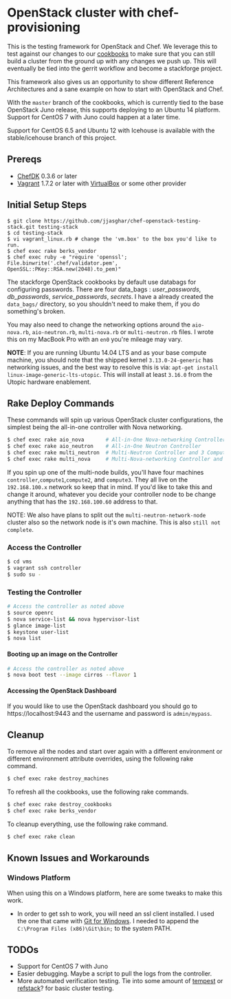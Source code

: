 # OpenStack cluster with chef-provisioning

This is the testing framework for OpenStack and Chef. We leverage this to test against our changes to our [cookbooks](https://wiki.openstack.org/wiki/Chef/GettingStarted) to make sure
that you can still build a cluster from the ground up with any changes we push up. This will eventually be tied into the gerrit workflow
and become a stackforge project.

This framework also gives us an opportunity to show different Reference Architectures and a sane example on how to start with OpenStack and Chef.

With the `master` branch of the cookbooks, which is currently tied to the base OpenStack Juno release, this supports deploying to an Ubuntu 14 platform.  Support for CentOS 7 with Juno could happen at a later time.

Support for CentOS 6.5 and Ubuntu 12 with Icehouse is available with the stable/icehouse branch of this project.

## Prereqs

- [ChefDK](https://downloads.chef.io/chef-dk/) 0.3.6 or later
- [Vagrant](https://www.vagrantup.com/downloads.html) 1.7.2 or later with [VirtualBox](https://www.virtualbox.org/wiki/Downloads) or some other provider

## Initial Setup Steps

```shell
$ git clone https://github.com/jjasghar/chef-openstack-testing-stack.git testing-stack
$ cd testing-stack
$ vi vagrant_linux.rb # change the 'vm.box' to the box you'd like to run.
$ chef exec rake berks_vendor
$ chef exec ruby -e "require 'openssl'; File.binwrite('.chef/validator.pem', OpenSSL::PKey::RSA.new(2048).to_pem)"
```

The stackforge OpenStack cookbooks by default use databags for configuring passwords.  There are four
data_bags : *user_passwords*, *db_passwords*, *service_passwords*, *secrets*. I have a already created
the `data_bags/` directory, so you shouldn't need to make them, if you do something's broken.

You may also need to change the networking options around the `aio-nova.rb`, `aio-neutron.rb`, `multi-nova.rb` or `multi-neutron.rb`
files. I wrote this on my MacBook Pro with an `en0` you're mileage may vary.

**NOTE**: If you are running Ubuntu 14.04 LTS and as your base compute machine, you should note that the shipped
kernel `3.13.0-24-generic` has networking issues, and the best way to resolve this is
via: `apt-get install linux-image-generic-lts-utopic`. This will install at least `3.16.0` from the Utopic hardware enablement.

## Rake Deploy Commands

These commands will spin up various OpenStack cluster configurations, the simplest being the all-in-one controller with Nova networking.

```bash
$ chef exec rake aio_nova       # All-in-One Nova-networking Controller
$ chef exec rake aio_neutron    # All-in-One Neutron Controller
$ chef exec rake multi_neutron  # Multi-Neutron Controller and 3 Compute nodes
$ chef exec rake multi_nova     # Multi-Nova-networking Controller and 3 Compute nodes
```

If you spin up one of the multi-node builds, you'll have four machines `controller`,`compute1`,`compute2`, and `compute3`. They all live on the
`192.168.100.x` network so keep that in mind. If you'd like to take this and change it around, whatever you decide your controller
node to be change anything that has the `192.168.100.60` address to that.

NOTE: We also have plans to split out the `multi-neutron-network-node` cluster also so the network node is it's own machine.
This is also `still not complete`.

### Access the Controller

```bash
$ cd vms
$ vagrant ssh controller
$ sudo su -
```

### Testing the Controller

```bash
# Access the controller as noted above
$ source openrc
$ nova service-list && nova hypervisor-list
$ glance image-list
$ keystone user-list
$ nova list
```

#### Booting up an image on the Controller

```bash
# Access the controller as noted above
$ nova boot test --image cirros --flavor 1
```

#### Accessing the OpenStack Dashboard

If you would like to use the OpenStack dashboard you should go to https://localhost:9443 and the username and password is `admin/mypass`.

## Cleanup

To remove all the nodes and start over again with a different environment or different environment attribute overrides, using the following rake command.

```bash
$ chef exec rake destroy_machines
```

To refresh all the cookbooks, use the following rake commands.  

```bash
$ chef exec rake destroy_cookbooks
$ chef exec rake berks_vendor
```

To cleanup everything, use the following rake command.  

```bash
$ chef exec rake clean
```


## Known Issues and Workarounds

### Windows Platform

When using this on a Windows platform, here are some tweaks to make this work.

- In order to get ssh to work, you will need an ssl client installed.  I used the one that came with [Git for Windows](git-scm.com/download).  I needed to append the `C:\Program Files (x86)\Git\bin;` to the system PATH.

## TODOs

- Support for CentOS 7 with Juno
- Easier debugging. Maybe a script to pull the logs from the controller.
- More automated verification testing.  Tie into some amount of [tempest](https://github.com/openstack/tempest) or [refstack](https://wiki.openstack.org/wiki/RefStack)? for basic cluster testing.
